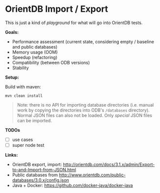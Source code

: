 # OrientDB Import / Export

This is just a kind of *playground* for what will go into OrientDB tests.

**Goals:**

- Performance assessment (current state, considering empty / baseline and public databases)
- Memory usage (OOM)
- Speedup (refactoring)
- Compatibility (between ODB versions)
- Stability

**Setup:**

Build with maven:
```
mvn clean install
```

> Note: there is no API for importing database directories (i.e. manual work by copying the directories into ODB's `/databases` directory). Normal JSON files can also not be loaded. Only *special* JSON files can be imported.

**TODOs**

- [ ] use cases
- [ ] super node test

**Links:**

- OrientDB export, import: http://orientdb.com/docs/3.1.x/admin/Export-to-and-Import-from-JSON.html
- Public databases from http://www.orientdb.com/public-databases/3.0.x/config.json
- Java + Docker: https://github.com/docker-java/docker-java
